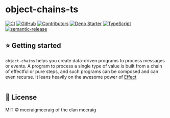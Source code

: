 # object-chains-ts

[![CI](https://github.com/mccraigmccraig/object-chains-ts/actions/workflows/test.yml/badge.svg)](https://github.com/mccraigmccraig/object-chains-ts/actions/workflows/test.yml)
[![GitHub](https://img.shields.io/github/license/mccraigmccraig/object-chains-ts)](https://github.com/mccraigmccraig/object-chains-ts/blob/master/LICENSE)
[![Contributors](https://img.shields.io/github/contributors/mccraigmccraig/object-chains-ts)](https://github.com/mccraigmccraig/object-chains-ts/graphs/contributors)
[![Deno Starter](https://img.shields.io/badge/deno-starter-brightgreen)](https://denorg.github.io/starter/)
[![TypeScript](https://img.shields.io/badge/types-TypeScript-blue)](https://github.com/mccraigmccraig/object-chains-ts)
[![semantic-release](https://img.shields.io/badge/%20%20%F0%9F%93%A6%F0%9F%9A%80-semantic--release-e10079.svg)](https://github.com/semantic-release/semantic-release)

## ⭐ Getting started

`object-chains` helps you create data-driven programs to process messages or 
events.  A program to process a single type of value is built from a chain
of effectful or pure steps, and such programs can be composed and can even
recurse. It leans heavily on the awesome power of 
[Effect](https://github.com/Effect-TS/effect)

```ts

```


## 📄 License

MIT © mccraigmccraig of the clan mccraig
